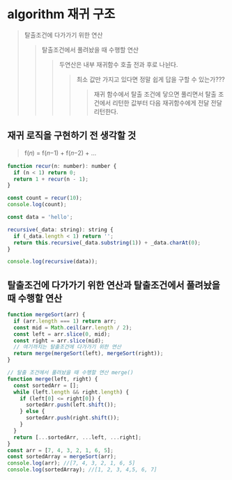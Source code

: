 # algorithm 재귀 구조

> 탈출조건에 다가가기 위한 연산
>
> > 탈출조건에서 풀려놨을 때 수행할 연산
> >
> > > 두연산은 내부 재귀함수 호출 전과 후로 나뉜다.
> > >
> > > > 최소 값만 가지고 있다면 정말 쉽게 답을 구할 수 있는가???
> > > >
> > > > > 재귀 함수에서 탈출 조건에 닿으면 풀리면서 탈출 조건에서 리턴한 값부터 다음 재귀함수에게 전달 전달 리턴한다.

## 재귀 로직을 구현하기 전 생각할 것

> f(𝑛) = f(𝑛−1) + f(𝑛−2) + ...

```js
function recur(n: number): number {
  if (n < 1) return 0;
  return 1 + recur(n - 1);
}

const count = recur(10);
console.log(count);
```

```js
const data = 'hello';

recursive(_data: string): string {
  if (_data.length < 1) return '';
  return this.recursive(_data.substring(1)) + _data.charAt(0);
}

console.log(recursive(data));
```

## 탈출조건에 다가가기 위한 연산과 탈출조건에서 풀려놨을 때 수행할 연산

```js
function mergeSort(arr) {
  if (arr.length === 1) return arr;
  const mid = Math.ceil(arr.length / 2);
  const left = arr.slice(0, mid);
  const right = arr.slice(mid);
  // 여기까지는 탈출조건에 다가가기 위한 연산
  return merge(mergeSort(left), mergeSort(right));
}

// 탈출 조건에서 풀려놨을 때 수행할 연산 merge()
function merge(left, right) {
  const sortedArr = [];
  while (left.length && right.length) {
    if (left[0] <= right[0]) {
      sortedArr.push(left.shift());
    } else {
      sortedArr.push(right.shift());
    }
  }
  return [...sortedArr, ...left, ...right];
}
const arr = [7, 4, 3, 2, 1, 6, 5];
const sortedArray = mergeSort(arr);
console.log(arr); //[7, 4, 3, 2, 1, 6, 5]
console.log(sortedArray); //[1, 2, 3, 4,5, 6, 7]
```
